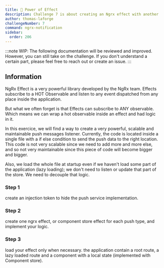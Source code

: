 ```yaml
---
title: 🔴 Power of Effect
description: Challenge 7 is about creating an Ngrx effect with another Rxjs Hot observable
author: thomas-laforge
challengeNumber: 7
command: ngrx-notification
sidebar:
  order: 206
---
```


:::note
WIP: The following documentation will be reviewed and improved. However, you can still take on the challenge. If you don't understand a certain part, please feel free to reach out or create an issue.
:::

## Information

NgRx Effect is a very powerful library developed by the NgRx team. Effects subscribe to a HOT Observable and listen to any event dispatched from any place inside the application.

But what we often forget is that Effects can subscribe to ANY observable. Which means we can wrap a hot observable inside an effect and had logic in it.

In this exercice, we will find a way to create a very powerful, scalable and maintainable push messages listener. Currently, the code is located inside a single file with a if else condition to send the push data to the right location. This code is not very scalable since we need to add more and more else, and so not very maintainable since this piece of code will become bigger and bigger.

Also, we load the whole file at startup even if we haven't load some part of the application (lazy loading); we don't need to listen or update that part of the store. We need to decouple that logic.

### Step 1

create an injection token to hide the push service implementation.

### Step 2

create one ngrx effect, or component store effect for each push type, and implement your logic.

### Step 3

load your effect only when necessary.
the application contain a root route, a lazy loaded route and a component with a local state (implemented with Component store).
